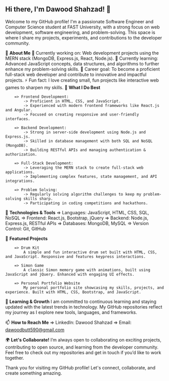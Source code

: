 ## Hi there, I'm Dawood Shahzad! 👋


Welcome to my GitHub profile! I'm a passionate Software Engineer and Computer Science student at FAST University, with a strong focus on web development, software engineering, and problem-solving. This space is where I share my projects, experiments, and contributions to the developer community.

🚀 **About Me**
🔭 Currently working on: Web development projects using the MERN stack (MongoDB, Express.js, React, Node.js).
🌱 Currently learning: Advanced JavaScript concepts, data structures, and algorithms to further enhance my problem-solving skills.
🎯 Career goal: To become a proficient full-stack web developer and contribute to innovative and impactful projects.
⚡ Fun fact: I love creating small, fun projects like interactive web games to sharpen my skills.
💼 **What I Do Best**

        => Frontend Development:
            -> Proficient in HTML, CSS, and JavaScript.
            -> Experienced with modern frontend frameworks like React.js and Angular.
            -> Focused on creating responsive and user-friendly interfaces.

        => Backend Development:
            -> Strong in server-side development using Node.js and Express.js.
            -> Skilled in database management with both SQL and NoSQL (MongoDB).
            -> Building RESTful APIs and managing authentication & authorization.

        => Full-Stack Development:
            -> Leveraging the MERN stack to create full-stack web applications.
            -> Implementing complex features, state management, and API integrations.

        => Problem Solving:
            -> Regularly solving algorithm challenges to keep my problem-solving skills sharp.
            -> Participating in coding competitions and hackathons.


🔧 **Technologies & Tools**
        => Languages: JavaScript, HTML, CSS, SQL, NoSQL
        => Frontend: React.js, Bootstrap, jQuery
        => Backend: Node.js, Express.js, RESTful APIs
        => Databases: MongoDB, MySQL
        => Version Control: Git, GitHub
        
🌟 **Featured Projects**

        => Drum Kit
            A simple and fun interactive drum set built with HTML, CSS, and JavaScript. Responsive and features keypress interactions.
        
        => Simon Game
            A classic Simon memory game with animations, built using JavaScript and jQuery. Enhanced with engaging UI effects.

        => Personal Portfolio Website
            My personal portfolio site showcasing my skills, projects, and experience. Built with HTML, CSS, Bootstrap, and JavaScript.


🌱 **Learning & Growth**
      I am committed to continuous learning and staying updated with the latest trends in technology. My GitHub repositories reflect my journey as I explore new tools, languages, and frameworks.


📫 **How to Reach Me**
        => LinkedIn: Dawood Shahzad
        => Email: dawoodbutt590@gmail.com


🌍 **Let's Collaborate!**
      I’m always open to collaborating on exciting projects, contributing to open source, and learning from the developer community. Feel free to check out my repositories and get in touch if you’d like to work together.

Thank you for visiting my GitHub profile! Let's connect, collaborate, and create something amazing.
